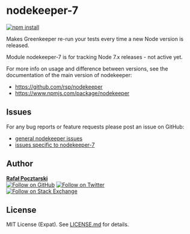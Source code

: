 # nodekeeper-7

[![npm install][install-img]][npm-url]

[npm-url]: https://www.npmjs.com/package/nodekeeper-7
[github-url]: https://github.com/rsp/nodekeeper-7
[readme-url]: https://github.com/rsp/nodekeeper-7#readme
[issues-main-url]: https://github.com/rsp/nodekeeper/issues
[issues-ver-url]: https://github.com/rsp/nodekeeper-7/issues
[license-url]: https://github.com/rsp/nodekeeper-7/blob/master/LICENSE.md
[travis-url]: https://travis-ci.org/rsp/nodekeeper-7
[travis-img]: https://travis-ci.org/rsp/nodekeeper-7.svg?branch=master
[snyk-url]: https://snyk.io/test/github/rsp/nodekeeper-7
[snyk-img]: https://snyk.io/test/github/rsp/nodekeeper-7/badge.svg
[david-url]: https://david-dm.org/rsp/nodekeeper-7
[david-img]: https://david-dm.org/rsp/nodekeeper-7/status.svg
[install-img]: https://nodei.co/npm/nodekeeper-7.png?compact=true
[downloads-img]: https://img.shields.io/npm/dt/nodekeeper-7.svg
[license-img]: https://img.shields.io/npm/l/nodekeeper-7.svg
[stats-url]: http://npm-stat.com/charts.html?package=nodekeeper-7
[github-follow-url]: https://github.com/rsp
[github-follow-img]: https://img.shields.io/github/followers/rsp.svg?style=social&label=Follow
[twitter-follow-url]: https://twitter.com/intent/follow?screen_name=pocztarski
[twitter-follow-img]: https://img.shields.io/twitter/follow/pocztarski.svg?style=social&label=Follow
[stackoverflow-url]: https://stackoverflow.com/users/613198/rsp
[stackexchange-url]: https://stackexchange.com/users/303952/rsp
[stackexchange-img]: https://stackexchange.com/users/flair/303952.png

Makes Greenkeeper re-run your tests every time a new Node version is released.

Module nodekeeper-7 is for tracking Node 7.x releases - not active yet.

For more info on usage and difference between versions,
see the documentation of the main version of nodekeeper:

* https://github.com/rsp/nodekeeper
* https://www.npmjs.com/package/nodekeeper

Issues
------
For any bug reports or feature requests
please post an issue on GitHub:

* [general nodekeeper issues][issues-main-url]
* [issues specific to nodekeeper-7][issues-ver-url]

Author
------
[**Rafał Pocztarski**](https://pocztarski.com/)
<br/>
[![Follow on GitHub][github-follow-img]][github-follow-url]
[![Follow on Twitter][twitter-follow-img]][twitter-follow-url]
<br/>
[![Follow on Stack Exchange][stackexchange-img]][stackoverflow-url]

License
-------
MIT License (Expat). See [LICENSE.md](LICENSE.md) for details.
